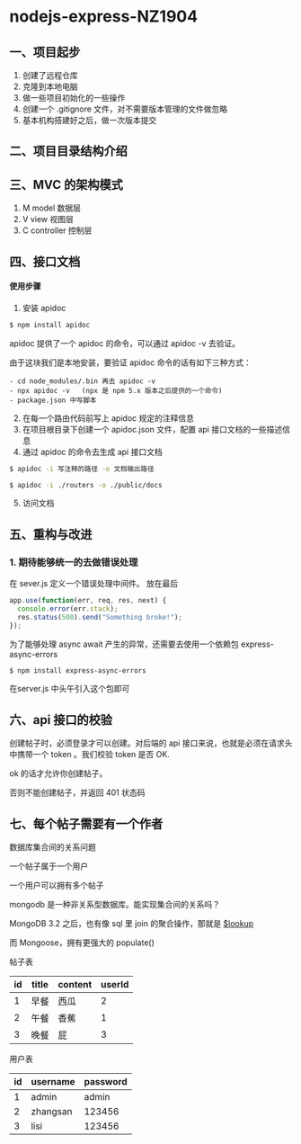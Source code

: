 # nodejs-express-NZ1904

## 一、项目起步

1. 创建了远程仓库
2. 克隆到本地电脑
3. 做一些项目初始化的一些操作
4. 创建一个 .gitignore 文件，对不需要版本管理的文件做忽略
5. 基本机构搭建好之后，做一次版本提交

## 二、项目目录结构介绍

## 三、MVC 的架构模式

1. M model 数据层
2. V view 视图层
3. C controller 控制层

## 四、接口文档

#### 使用步骤

1. 安装 apidoc

```bash
$ npm install apidoc
```

apidoc 提供了一个 apidoc 的命令，可以通过 apidoc -v 去验证。

由于这块我们是本地安装，要验证 apidoc 命令的话有如下三种方式：

    - cd node_modules/.bin 再去 apidoc -v
    - npx apidoc -v   (npx 是 npm 5.x 版本之后提供的一个命令)
    - package.json 中写脚本

2. 在每一个路由代码前写上 apidoc 规定的注释信息
3. 在项目根目录下创建一个 apidoc.json 文件，配置 api 接口文档的一些描述信息
4. 通过 apidoc 的命令去生成 api 接口文档

```bash
$ apidoc -i 写注释的路径 -o 文档输出路径

$ apidoc -i ./routers -o ./public/docs
```

5. 访问文档

## 五、重构与改进

### 1. 期待能够统一的去做错误处理

在 sever.js 定义一个错误处理中间件。 放在最后


```javascript
app.use(function(err, req, res, next) {
  console.error(err.stack);
  res.status(500).send("Something broke!");
});
```

为了能够处理 async await 产生的异常，还需要去使用一个依赖包
express-async-errors


```bash
$ npm install express-async-errors
```

在server.js 中头午引入这个包即可

## 六、api 接口的校验

创建帖子时，必须登录才可以创建。对后端的 api 接口来说，也就是必须在请求头中携带一个 token 。我们校验 token 是否 OK.

ok 的话才允许你创建帖子。

否则不能创建帖子，并返回 401 状态码

## 七、每个帖子需要有一个作者

数据库集合间的关系问题

一个帖子属于一个用户

一个用户可以拥有多个帖子



mongodb 是一种非关系型数据库。能实现集合间的关系吗？

MongoDB 3.2 之后，也有像 sql 里 join 的聚合操作，那就是 [$lookup](https://docs.mongodb.com/manual/reference/operator/aggregation/lookup/) 

而 Mongoose，拥有更强大的 populate()



帖子表

| id   | title | content | userId |
| ---- | ----- | ------- | ------ |
| 1    | 早餐  | 西瓜    | 2      |
| 2    | 午餐  | 香蕉    | 1      |
| 3    | 晚餐  | 屁      | 3      |

用户表

| id   | username | password |
| ---- | -------- | -------- |
| 1    | admin    | admin    |
| 2    | zhangsan | 123456   |
| 3    | lisi     | 123456   |

